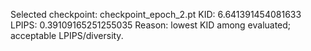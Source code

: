 Selected checkpoint: checkpoint_epoch_2.pt
KID: 6.641391454081633
LPIPS: 0.39109165251255035
Reason: lowest KID among evaluated; acceptable LPIPS/diversity.
